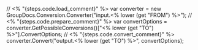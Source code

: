 // <% "{steps.code.load_comment}" %>
          var converter = new GroupDocs.Conversion.Converter("input.<% lower (get "FROM") %>");
          // <% "{steps.code.prepare_comment}" %>
          var convertOptions = converter.GetPossibleConversions()["<% lower (get "TO") %>"].ConvertOptions;
          // <% "{steps.code.convert_comment}" %>
          converter.Convert("output.<% lower (get "TO") %>", convertOptions);
